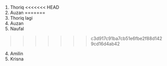 1. Thoriq
<<<<<<< HEAD
2. Auzan
=======
1. Thoriq lagi
2. Auzan
3. Naufal
>>>>>>> c3d917c91ba7cb51e6fbe2f88d1429cd16d4ab42
4. Amilin
5. Krisna